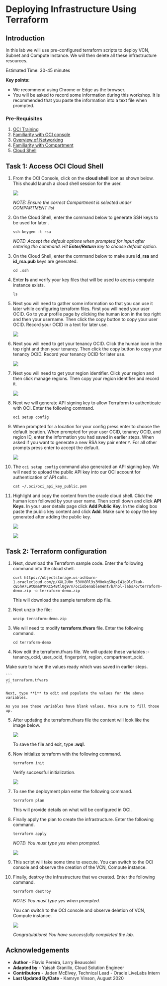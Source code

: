# Deploying Infrastructure Using Terraform

## Introduction
In this lab we will use pre-configured terraform scripts to deploy VCN, Subnet and Compute Instance. We will then delete all these infrastructure resources.

Estimated Time: 30-45 minutes

**Key points:**
- We recommend using Chrome or Edge as the browser.
- You will be asked to record some information during this workshop. It is recommended that you paste the information into a text file when prompted.

### Pre-Requisites

1. [OCI Training](https://cloud.oracle.com/en_US/iaas/training)
2. [Familiarity with OCI console](https://docs.us-phoenix-1.oraclecloud.com/Content/GSG/Concepts/console.htm)
3. [Overview of Networking](https://docs.us-phoenix-1.oraclecloud.com/Content/Network/Concepts/overview.htm)
4. [Familiarity with Compartment](https://docs.us-phoenix-1.oraclecloud.com/Content/GSG/Concepts/concepts.htm)
5. [Cloud Shell](https://docs.cloud.oracle.com/en-us/iaas/Content/API/Concepts/cloudshellintro.htm)

## Task 1: Access OCI Cloud Shell

1. From the OCI Console, click on the **cloud shell** icon as shown below. This should launch a cloud shell session for the user.

    ![](images/1.png " ")

    *NOTE: Ensure the correct Compartment is selected under COMPARTMENT list*

2.  On the Cloud Shell, enter the command below to generate SSH keys to be used for later .

    ```
    ssh-keygen -t rsa
    ```

    *NOTE: Accept the default options when prompted for input after entering the command. Hit **Enter/Return** key to choose default option.*

3.  On the Cloud Shell, enter the command below to make sure **id_rsa** and **id_rsa.pub** keys are generated.

    ```
    cd .ssh
    ```
4.  Enter **ls** and verify your key files that will be used to access compute instance exists.

    ```
    ls
    ```

5. Next you will need to gather some information so that you can use it later while configuring terraform files. First you will need your user OCID. Go to your profile page by clicking the human icon in the top right and then your username. Then click the copy button to copy your user OCID. Record your OCID in a text for later use.

    ![](images/Terraform_021.png " ")

6. Next you will need to get your tenancy OCID. Click the human icon in the top right and then your tenancy. Then click the copy button to copy your tenancy OCID. Record your tenancy OCID for later use.

    ![](images/Terraform_022.png " ")

7. Next you will need to get your region identifier. Click your region and then click manage regions. Then copy your region identifier and record it.

    ![](images/Terraform_023.png " ")

8. Next we will generate API signing key to allow Terraform to authenticate with OCI. Enter the following command.

    ```
    oci setup config
    ```

9. When prompted for a location for your config press enter to choose the default location. When prompted for your user OCID, tenancy OCID, and region ID, enter the information you had saved in earlier steps. When asked if you want to generate a new RSA key pair enter `Y`. For all other prompts press enter to accept the default.

    ![](images/Terraform_024.png " ")

10. The `oci setup config` command also generated an API signing key. We will need to upload the public API key into our OCI account for authentication of API calls.

    ```
    cat ~/.oci/oci_api_key_public.pem
    ```

11. Highlight and copy the content from the oracle cloud shell. Click the human icon followed by your user name. Then scroll down and click **API Keys**. In your user details page click **Add Public Key**. In the dialog box paste the public key content and click **Add**. Make sure to copy the key generated after adding the public key.

    ![](images/Terraform_025.png " ")

    ![](images/Terraform_026.png " ")

## Task 2: Terraform configuration

1. Next, download the Terraform sample code. Enter the following command into the cloud shell.

    ```
    curl https://objectstorage.us-ashburn-1.oraclecloud.com/p/XXL2U0n_53VH8Rl9s3M0okgSRgxI41o9lcTkuk-cB5hA7L9tOma0YKKC54Btl0g9/n/ociobenablement/b/hol-labs/o/terraform-demo.zip -o terraform-demo.zip
    ```

    This will download the sample terraform zip file.

2. Next unzip the file:

    ```
    unzip terraform-demo.zip
    ```

3. We will need to modify **terraform.tfvars** file. Enter the following command.

    ```
    cd terraform-demo
    ```

4. Now edit the terraform.tfvars file. We will update these variables :- tenancy_ocid, user_ocid, fingerprint, region, compartment_ocid.

Make sure to have the values ready which was saved in earlier steps.

    ```
    vi terraform.tfvars
    ```

    Next, type **i** to edit and populate the values for the above variables.

    As you see these variables have blank values. Make sure to fill those up.

5. After updating the terraform.tfvars file the content will look like the image below.

    ![](images/Terraform_008.png " ")

    To save the file and exit, type **:wq!**.

6. Now initialize terraform with the following command.

    ```
    terraform init
    ```

    Verify successful initialization.

    ![](images/Terraform_028.png " ")

7. To see the deployment plan enter the following command.

    ```
    terraform plan
    ```

    This will provide details on what will be configured in OCI.

8. Finally apply the plan to create the infrastructure. Enter the following command.

    ```
    terraform apply
    ```

    *NOTE: You must type yes when prompted.*

    ![](images/Terraform_029.png " ")

9. This script will take some time to execute. You can switch to the OCI console and observe the creation of the VCN, Compute instance.

10. Finally, destroy the infrastructure that we created. Enter the following command.

    ```
    terraform destroy
    ```

    *NOTE: You must type yes when prompted.*

    You can switch to the OCI console and observe deletion of VCN, Compute instance.

    ![](images/Terraform_030.png " ")

    *Congratulations! You have successfully completed the lab.*

## Acknowledgements

- **Author** - Flavio Pereira, Larry Beausoleil
- **Adapted by** -  Yaisah Granillo, Cloud Solution Engineer
- **Contributors** - Jaden McElvey, Technical Lead - Oracle LiveLabs Intern
- **Last Updated By/Date** - Kamryn Vinson, August 2020

